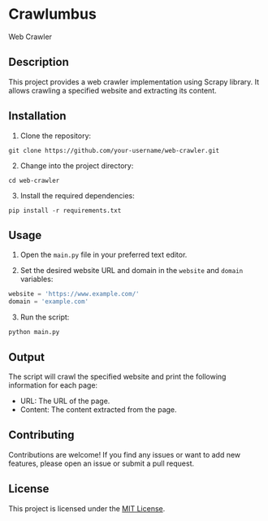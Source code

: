 # Crawlumbus

Web Crawler

## Description

This project provides a web crawler implementation using Scrapy library. It allows crawling a specified website and extracting its content.

## Installation

1. Clone the repository:

```shell
git clone https://github.com/your-username/web-crawler.git
```

2. Change into the project directory:

```shell
cd web-crawler
```

3. Install the required dependencies:

```shell
pip install -r requirements.txt
```

## Usage

1. Open the `main.py` file in your preferred text editor.

2. Set the desired website URL and domain in the `website` and `domain` variables:

```python
website = 'https://www.example.com/'
domain = 'example.com'
```

3. Run the script:

```shell
python main.py
```

## Output

The script will crawl the specified website and print the following information for each page:

- URL: The URL of the page.
- Content: The content extracted from the page.

## Contributing

Contributions are welcome! If you find any issues or want to add new features, please open an issue or submit a pull request.

## License

This project is licensed under the [MIT License](LICENSE).
